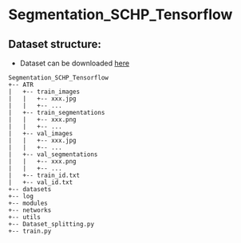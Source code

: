 # Segmentation_SCHP_Tensorflow



## Dataset structure: 
- Dataset can be downloaded [here](https://drive.google.com/drive/folders/182hTfb-vkTT0desI-ByKsAodv7-olpNB?usp=sharing)
```
Segmentation_SCHP_Tensorflow
+-- ATR 
|   +-- train_images
|   |   +-- xxx.jpg
|   |   +-- ...
|   +-- train_segmentations
|   |   +-- xxx.png
|   |   +-- ...
|   +-- val_images
|   |   +-- xxx.jpg
|   |   +-- ...
|   +-- val_segmentations
|   |   +-- xxx.png
|   |   +-- ...
|   +-- train_id.txt
|   +-- val_id.txt
+-- datasets
+-- log
+-- modules 
+-- networks
+-- utils
+-- Dataset_splitting.py
+-- train.py

```

